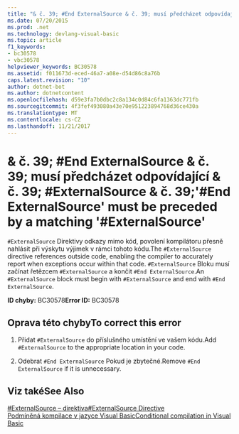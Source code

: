 ```yaml
---
title: "& č. 39; #End ExternalSource & č. 39; musí předcházet odpovídající & č. 39; #ExternalSource & č. 39;"
ms.date: 07/20/2015
ms.prod: .net
ms.technology: devlang-visual-basic
ms.topic: article
f1_keywords:
- bc30578
- vbc30578
helpviewer_keywords: BC30578
ms.assetid: f011673d-eced-46a7-a08e-d54d86c8a76b
caps.latest.revision: "10"
author: dotnet-bot
ms.author: dotnetcontent
ms.openlocfilehash: d59e3fa7b0dbc2c8a134c0d84c6fa1363dc771fb
ms.sourcegitcommit: 4f3fef493080a43e70e951223894768d36ce430a
ms.translationtype: MT
ms.contentlocale: cs-CZ
ms.lasthandoff: 11/21/2017
---
```

# <a name="39end-externalsource39-must-be-preceded-by-a-matching-39externalsource39"></a><span data-ttu-id="f3a37-102">& č. 39; #End ExternalSource & č. 39; musí předcházet odpovídající & č. 39; #ExternalSource & č. 39;</span><span class="sxs-lookup"><span data-stu-id="f3a37-102">&#39;#End ExternalSource&#39; must be preceded by a matching &#39;#ExternalSource&#39;</span></span>
<span data-ttu-id="f3a37-103">`#ExternalSource` Direktivy odkazy mimo kód, povolení kompilátoru přesně nahlásit při výskytu výjimek v rámci tohoto kódu.</span><span class="sxs-lookup"><span data-stu-id="f3a37-103">The `#ExternalSource` directive references outside code, enabling the compiler to accurately report when exceptions occur within that code.</span></span> <span data-ttu-id="f3a37-104">`#ExternalSource` Bloku musí začínat řetězcem `#ExternalSource` a končit `#End ExternalSource`.</span><span class="sxs-lookup"><span data-stu-id="f3a37-104">An `#ExternalSource` block must begin with `#ExternalSource` and end with `#End ExternalSource`.</span></span>  
  
 <span data-ttu-id="f3a37-105">**ID chyby:** BC30578</span><span class="sxs-lookup"><span data-stu-id="f3a37-105">**Error ID:** BC30578</span></span>  
  
## <a name="to-correct-this-error"></a><span data-ttu-id="f3a37-106">Oprava této chyby</span><span class="sxs-lookup"><span data-stu-id="f3a37-106">To correct this error</span></span>  
  
1.  <span data-ttu-id="f3a37-107">Přidat `#ExternalSource` do příslušného umístění ve vašem kódu.</span><span class="sxs-lookup"><span data-stu-id="f3a37-107">Add `#ExternalSource` to the appropriate location in your code.</span></span>  
  
2.  <span data-ttu-id="f3a37-108">Odebrat `#End ExternalSource` Pokud je zbytečné.</span><span class="sxs-lookup"><span data-stu-id="f3a37-108">Remove `#End ExternalSource` if it is unnecessary.</span></span>  
  
## <a name="see-also"></a><span data-ttu-id="f3a37-109">Viz také</span><span class="sxs-lookup"><span data-stu-id="f3a37-109">See Also</span></span>  
 [<span data-ttu-id="f3a37-110">#ExternalSource – direktiva</span><span class="sxs-lookup"><span data-stu-id="f3a37-110">#ExternalSource Directive</span></span>](../../visual-basic/language-reference/directives/externalsource-directive.md)  
 [<span data-ttu-id="f3a37-111">Podmíněná kompilace v jazyce Visual Basic</span><span class="sxs-lookup"><span data-stu-id="f3a37-111">Conditional compilation in Visual Basic</span></span>](~/docs/visual-basic/programming-guide/program-structure/conditional-compilation.md)
